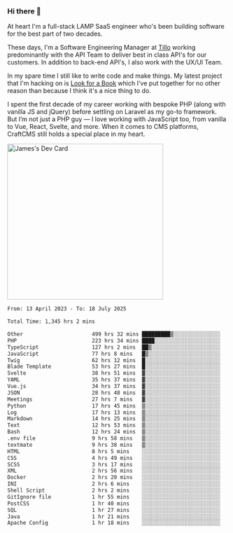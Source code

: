 ### Hi there 👋

<!--
**JamesNock/JamesNock** is a ✨ _special_ ✨ repository because its `README.md` (this file) appears on your GitHub profile.

Here are some ideas to get you started:

- 🔭 I’m currently working on ...
- 🌱 I’m currently learning ...
- 👯 I’m looking to collaborate on ...
- 🤔 I’m looking for help with ...
- 💬 Ask me about ...
- 📫 How to reach me: ...
- 😄 Pronouns: ...
- ⚡ Fun fact: ...
-->
At heart I'm a full-stack LAMP SaaS engineer who's been building software for the best part of two decades.

These days, I'm a Software Engineering Manager at [Tillo](https://www.tillo.io/) working predominantly with the API Team to deliver best in class API's for our customers. In addition to back-end API's, I also work with the UX/UI Team.

In my spare time I still like to write code and make things. My latest project that I'm hacking on is [Look for a Book](https://www.lookforabook.co.uk/) which I've put together for no other reason than because I think it's a nice thing to do.

I spent the first decade of my career working with bespoke PHP (along with vanilla JS and jQuery) before settling on Laravel as my go-to framework. But I’m not just a PHP guy — I love working with JavaScript too, from vanilla to Vue, React, Svelte, and more. When it comes to CMS platforms, CraftCMS still holds a special place in my heart.

<a href="https://app.daily.dev/h2onock"><img src="https://api.daily.dev/devcards/v2/XQraFlxE3JPWOlcSuOB2K.png?type=default&r=18u" width="356" alt="James's Dev Card"/></a>

<!--START_SECTION:waka-->

```txt
From: 13 April 2023 - To: 18 July 2025

Total Time: 1,345 hrs 2 mins

Other                      499 hrs 32 mins █████████▒░░░░░░░░░░░░░░░   37.14 %
PHP                        223 hrs 34 mins ████░░░░░░░░░░░░░░░░░░░░░   16.62 %
TypeScript                 127 hrs 2 mins  ██▒░░░░░░░░░░░░░░░░░░░░░░   09.45 %
JavaScript                 77 hrs 8 mins   █▒░░░░░░░░░░░░░░░░░░░░░░░   05.73 %
Twig                       62 hrs 12 mins  █░░░░░░░░░░░░░░░░░░░░░░░░   04.62 %
Blade Template             53 hrs 27 mins  █░░░░░░░░░░░░░░░░░░░░░░░░   03.97 %
Svelte                     38 hrs 51 mins  ▓░░░░░░░░░░░░░░░░░░░░░░░░   02.89 %
YAML                       35 hrs 37 mins  ▓░░░░░░░░░░░░░░░░░░░░░░░░   02.65 %
Vue.js                     34 hrs 37 mins  ▓░░░░░░░░░░░░░░░░░░░░░░░░   02.57 %
JSON                       28 hrs 48 mins  ▓░░░░░░░░░░░░░░░░░░░░░░░░   02.14 %
Meetings                   27 hrs 7 mins   ▓░░░░░░░░░░░░░░░░░░░░░░░░   02.02 %
Python                     17 hrs 45 mins  ▒░░░░░░░░░░░░░░░░░░░░░░░░   01.32 %
Log                        17 hrs 13 mins  ▒░░░░░░░░░░░░░░░░░░░░░░░░   01.28 %
Markdown                   14 hrs 25 mins  ▒░░░░░░░░░░░░░░░░░░░░░░░░   01.07 %
Text                       12 hrs 53 mins  ▒░░░░░░░░░░░░░░░░░░░░░░░░   00.96 %
Bash                       12 hrs 24 mins  ▒░░░░░░░░░░░░░░░░░░░░░░░░   00.92 %
.env file                  9 hrs 58 mins   ▒░░░░░░░░░░░░░░░░░░░░░░░░   00.74 %
textmate                   9 hrs 38 mins   ▒░░░░░░░░░░░░░░░░░░░░░░░░   00.72 %
HTML                       8 hrs 5 mins    ░░░░░░░░░░░░░░░░░░░░░░░░░   00.60 %
CSS                        4 hrs 49 mins   ░░░░░░░░░░░░░░░░░░░░░░░░░   00.36 %
SCSS                       3 hrs 17 mins   ░░░░░░░░░░░░░░░░░░░░░░░░░   00.25 %
XML                        2 hrs 56 mins   ░░░░░░░░░░░░░░░░░░░░░░░░░   00.22 %
Docker                     2 hrs 20 mins   ░░░░░░░░░░░░░░░░░░░░░░░░░   00.17 %
INI                        2 hrs 6 mins    ░░░░░░░░░░░░░░░░░░░░░░░░░   00.16 %
Shell Script               2 hrs 2 mins    ░░░░░░░░░░░░░░░░░░░░░░░░░   00.15 %
GitIgnore file             1 hr 55 mins    ░░░░░░░░░░░░░░░░░░░░░░░░░   00.14 %
PostCSS                    1 hr 40 mins    ░░░░░░░░░░░░░░░░░░░░░░░░░   00.12 %
SQL                        1 hr 27 mins    ░░░░░░░░░░░░░░░░░░░░░░░░░   00.11 %
Java                       1 hr 21 mins    ░░░░░░░░░░░░░░░░░░░░░░░░░   00.10 %
Apache Config              1 hr 18 mins    ░░░░░░░░░░░░░░░░░░░░░░░░░   00.10 %
```

<!--END_SECTION:waka-->
